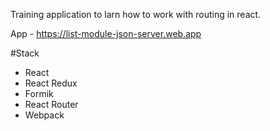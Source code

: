 Training application to larn how to work with routing in react.

App -  https://list-module-json-server.web.app

#Stack

* React 
* React Redux
* Formik
* React Router
* Webpack

